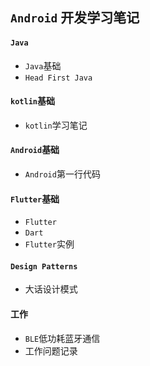 ## `Android` 开发学习笔记

#### `Java`

* `Java`基础
* `Head First Java`

#### `kotlin`基础

* `kotlin`学习笔记

#### `Android`基础

* `Android`第一行代码

#### `Flutter`基础

* `Flutter`
* `Dart`
* `Flutter`实例

#### `Design Patterns`

* 大话设计模式

#### 工作

* `BLE`低功耗蓝牙通信
* 工作问题记录